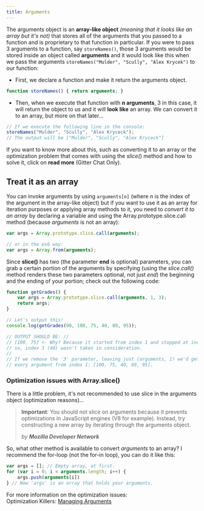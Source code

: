 ```yaml
---
title: Arguments
---
```

The arguments object is an **array-like object** _(meaning that it looks like an array but it's not)_ that stores all of the arguments that you passed to a function and is proprietary to that function in particular. If you were to pass 3 arguments to a function, say `storeNames()`, those 3 arguments would be stored inside an object called **arguments** and it would look like this when we pass the arguments `storeNames("Mulder", "Scully", "Alex Krycek")` to our function:

*   First, we declare a function and make it return the arguments object.

```javascript  
function storeNames() { return arguments; }
```

*   Then, when we execute that function with **n arguments**, 3 in this case, it will return the object to us and it will **look like** an array. We can convert it to an array, but more on that later...

```javascript
// If we execute the following line in the console:
storeNames("Mulder", "Scully", "Alex Kryceck");
// The output will be ["Mulder", "Scully", "Alex Kryceck"]
```

If you want to know more about this, such as converting it to an array or the optimization problem that comes with using the _slice(_) method and how to solve it, click on **read more** (Gitter Chat Only).

## Treat it as an array

You can invoke arguments by using `arguments[n]` (where _n_ is the index of the argument in the array-like object) but if you want to use it as an array for iteration purposes or applying array methods to it, you need to _convert it to an array_ by declaring a variable and using the Array.prototype.slice.call method (because _arguments_ is not an array):

```javascript
var args = Array.prototype.slice.call(arguments);

// or in the es6 way:
var args = Array.from(arguments);
```

Since **slice()** has two (the parameter **end** is optional) parameters, you can grab a certain portion of the arguments by specifying (using the _slice.call()_ method renders these two parameters optional, not just _end_) the beginning and the ending of your portion; check out the following code:

```javascript
function getGrades() {
    var args = Array.prototype.slice.call(arguments, 1, 3);
    return args;
}

// Let's output this!
console.log(getGrades(90, 100, 75, 40, 89, 95));

// OUTPUT SHOULD BE: //
// [100, 75] <- Why? Because it started from index 1 and stopped at index 3
// so, index 3 (40) wasn't taken in consideration.
//
// If we remove the '3' parameter, leaving just (arguments, 1) we'd get
// every argument from index 1: [100, 75, 40, 89, 95].
```

### Optimization issues with Array.slice()

There is a little problem, it's not recommended to use slice in the arguments object (optimization reasons)...

> **Important**: You should not slice on arguments because it prevents optimizations in JavaScript engines (V8 for example). Instead, try constructing a new array by iterating through the arguments object.
> 
> _by_ **_Mozilla Developer Network_**

So, what other method is available to convert _arguments_ to an array? I recommend the for-loop (not the for-in loop), you can do it like this:

```javascript
var args = []; // Empty array, at first.
for (var i = 0; i < arguments.length; i++) {
    args.push(arguments[i])
} // Now 'args' is an array that holds your arguments.
```

For more information on the optimization issues:  
Optimization Killers: <a href='https://github.com/petkaantonov/bluebird/wiki/Optimization-killers#3-managing-arguments' target='_blank' rel='nofollow'>Managing Arguments</a>
